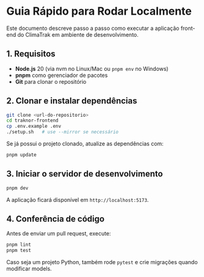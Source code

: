 # Guia Rápido para Rodar Localmente

Este documento descreve passo a passo como executar a aplicação front-end do ClimaTrak em ambiente de desenvolvimento.

## 1. Requisitos

 - **Node.js** 20 (via nvm no Linux/Mac ou `pnpm env` no Windows)
- **pnpm** como gerenciador de pacotes
- **Git** para clonar o repositório

## 2. Clonar e instalar dependências

```bash
git clone <url-do-repositorio>
cd traknor-frontend
cp .env.example .env
./setup.sh   # use --mirror se necessário
```

Se já possui o projeto clonado, atualize as dependências com:

```bash
pnpm update
```

## 3. Iniciar o servidor de desenvolvimento

```bash
pnpm dev
```

A aplicação ficará disponível em `http://localhost:5173`.

## 4. Conferência de código

Antes de enviar um pull request, execute:

```bash
pnpm lint
pnpm test
```

Caso seja um projeto Python, também rode `pytest` e crie migrações quando modificar models.
